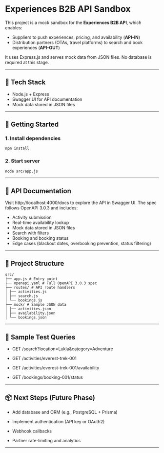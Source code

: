 # Experiences B2B API Sandbox

This project is a mock sandbox for the **Experiences B2B API**, which enables:

- Suppliers to push experiences, pricing, and availability (**API-IN**)
- Distribution partners (OTAs, travel platforms) to search and book experiences (**API-OUT**)

It uses Express.js and serves mock data from JSON files. No database is required at this stage.

---

## 🔧 Tech Stack

- Node.js + Express
- Swagger UI for API documentation
- Mock data stored in JSON files

---

## 🚀 Getting Started

### 1. Install dependencies

```bash
npm install

```

### 2. Start server

```bash
node src/app.js

```

---

## 📘 API Documentation

Visit http://localhost:4000/docs to explore the API in Swagger UI. The spec follows OpenAPI 3.0.3 and includes:

- Activity submission
- Real-time availability lookup
- Mock data stored in JSON files
- Search with filters
- Booking and booking status
- Edge cases (blackout dates, overbooking prevention, status filtering)

---

## 📁 Project Structure

```pgsql
src/
├── app.js # Entry point
├── openapi.yaml # Full OpenAPI 3.0.3 spec
├── routes/ # API route handlers
│ ├── activities.js
│ ├── search.js
│ └── bookings.js
├── mock/ # Sample JSON data
│ ├── activities.json
│ ├── availability.json
│ └── bookings.json
```

---

## 🧪 Sample Test Queries

- GET /search?location=Lukla&category=Adventure

- GET /activities/everest-trek-001

- GET /activities/everest-trek-001/availability

- GET /bookings/booking-001/status

---

## 📦 Next Steps (Future Phase)

- Add database and ORM (e.g., PostgreSQL + Prisma)

- Implement authentication (API key or OAuth2)

- Webhook callbacks

- Partner rate-limiting and analytics

---
